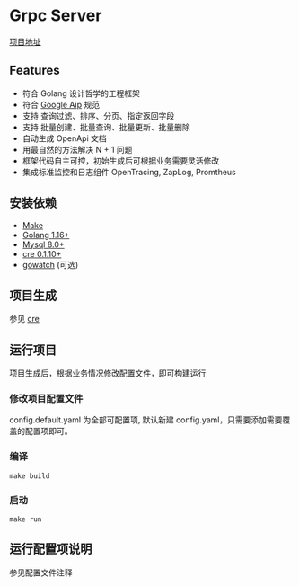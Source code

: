 # Grpc Server

[项目地址](https://github.com/ychengcloud/contrib/tree/main/grpc)

## Features

- 符合 Golang 设计哲学的工程框架
- 符合 [Google Aip](https://google.aip.dev/) 规范
- 支持 查询过滤、排序、分页、指定返回字段
- 支持 批量创建、批量查询、批量更新、批量删除
- 自动生成 OpenApi 文档
- 用最自然的方法解决 N + 1 问题
- 框架代码自主可控，初始生成后可根据业务需要灵活修改
- 集成标准监控和日志组件 OpenTracing, ZapLog, Promtheus

## 安装依赖

- [Make](setup-make.md)
- [Golang 1.16+](https://golang.org/doc/install)
- [Mysql 8.0+](https://dev.mysql.com/doc/refman/8.0/en/installing.html)
- [cre 0.1.10+](setup-local.md) 
- [gowatch](https://github.com/silenceper/gowatch) (可选)

## 项目生成

参见 [cre](https://docs.ycheng.pro/cre)


## 运行项目

项目生成后，根据业务情况修改配置文件，即可构建运行


### 修改项目配置文件

config.default.yaml 为全部可配置项, 默认新建 config.yaml，只需要添加需要覆盖的配置项即可。

### 编译

    make build

### 启动

    make run

## 运行配置项说明

参见配置文件注释
